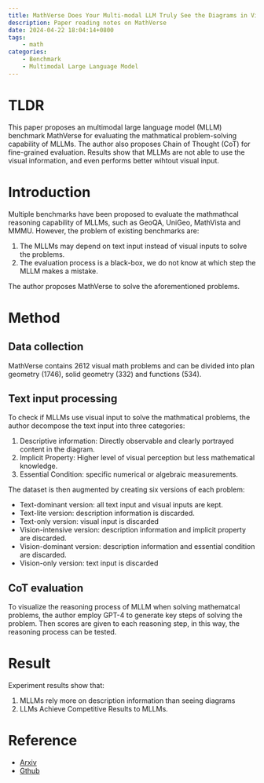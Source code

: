 ```yaml
---
title: MathVerse Does Your Multi-modal LLM Truly See the Diagrams in Visual Math Problems?
description: Paper reading notes on MathVerse
date: 2024-04-22 18:04:14+0800
tags:
    - math
categories:
    - Benchmark
    - Multimodal Large Language Model 
---
```


# TLDR
This paper proposes an multimodal large language model (MLLM) benchmark MathVerse for evaluating the mathmatical problem-solving capability of MLLMs. The author also proposes Chain of Thought (CoT) for fine-grained evaluation. Results show that MLLMs are not able to use the visual information, and even performs better wihtout visual input.


# Introduction
Multiple benchmarks have been proposed to evaluate the mathmathcal reasoning capability of MLLMs, such as GeoQA, UniGeo, MathVista and MMMU. 
However, the problem of existing benchmarks are:
1. The MLLMs may depend on text input instead of visual inputs to solve the problems.
2. The evaluation process is a black-box, we do not know at which step the MLLM makes a mistake.

The author proposes MathVerse to solve the aforementioned problems.


# Method
## Data collection
MathVerse contains $2612$ visual math problems and can be divided into plan geometry ($1746$), solid geometry ($332$) and functions ($534$).

## Text input processing
To check if MLLMs use visual input to solve the mathmatical problems, the author decompose the text input into three categories:
1. Descriptive information: Directly observable and clearly portrayed content in the diagram.
2. Implicit Property: Higher level of visual perception but less mathematical knowledge.
3. Essential Condition: specific numerical or algebraic measurements.

The dataset is then augmented by creating six versions of each problem:
- Text-dominant version: all text input and visual inputs are kept.
- Text-lite version: description information is discarded.
- Text-only version: visual input is discarded
- Vision-intensive version: description information and implicit property are discarded.
- Vision-dominant version:  description information and essential condition are discarded.
- Vision-only version: text input is discarded

## CoT evaluation
To visualize the reasoning process of MLLM when solving mathematcal problems, the author employ GPT-4 to generate key steps of solving the problem. Then scores are given to each reasoning step, in this way, the reasoning process can be tested. 


# Result
Experiment results show that:
1. MLLMs rely more on description information than seeing diagrams
2. LLMs Achieve Competitive Results to MLLMs.


# Reference
- [Arxiv](https://arxiv.org/pdf/2403.14624.pdf)
- [Gthub](https://mathverse-cuhk.github.io/)